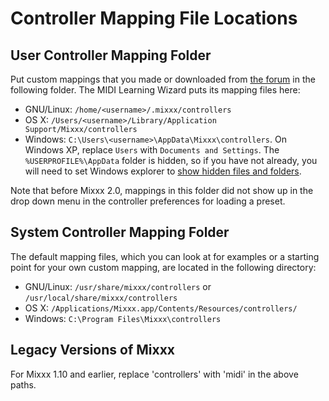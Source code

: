 # Controller Mapping File Locations

## User Controller Mapping Folder

Put custom mappings that you made or downloaded from [the
forum](http://mixxx.org/forums/viewforum.php?f=7) in the following
folder. The MIDI Learning Wizard puts its mapping files here:

  - GNU/Linux: `/home/<username>/.mixxx/controllers`
  - OS X: `/Users/<username>/Library/Application
    Support/Mixxx/controllers`
  - Windows: `C:\Users\<username>\AppData\Mixxx\controllers`. On Windows
    XP, replace `Users` with `Documents and Settings`. The
    `%USERPROFILE%\AppData` folder is hidden, so if you have not
    already, you will need to set Windows explorer to [show hidden files
    and
    folders](https://support.quickbooks.intuit.com/support/Articles/INF12729).

Note that before Mixxx 2.0, mappings in this folder did not show up in
the drop down menu in the controller preferences for loading a preset.

## System Controller Mapping Folder

The default mapping files, which you can look at for examples or a
starting point for your own custom mapping, are located in the following
directory:

  - GNU/Linux: `/usr/share/mixxx/controllers` or
    `/usr/local/share/mixxx/controllers`
  - OS X: `/Applications/Mixxx.app/Contents/Resources/controllers/`
  - Windows: `C:\Program Files\Mixxx\controllers`

## Legacy Versions of Mixxx

For Mixxx 1.10 and earlier, replace 'controllers' with 'midi' in the
above paths.
